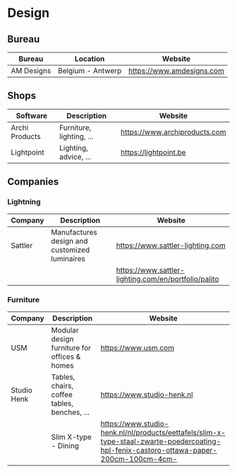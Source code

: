 # Design

## Bureau

| Bureau     | Location           | Website                   |
| ---------- | ------------------ | ------------------------- |
| AM Designs | Belgium - Antwerp  | https://www.amdesigns.com |

## Shops

| Software       | Description              | Website                       |
| -------------- | ------------------------ | ----------------------------- |
| Archi Products | Furniture, lighting, ... | https://www.archiproducts.com |
| Lightpoint     | Lighting, advice, ...    | https://lightpoint.be         |

## Companies

### Lightning

| Company | Description                                   | Website                          |
| ------- | --------------------------------------------- | -------------------------------- |
| Sattler | Manufactures design and customized luminaires | https://www.sattler-lighting.com |
|         |                                               | https://www.sattler-lighting.com/en/portfolio/palito |

### Furniture

| Company     | Description                                  | Website             |
| ----------- | -------------------------------------------- | ------------------- |
| USM         | Modular design furniture for offices & homes | https://www.usm.com |
| Studio Henk | Tables, chairs, coffee tables, benches, ...  | https://www.studio-henk.nl |
|             | Slim X-type - Dining | https://www.studio-henk.nl/nl/products/eettafels/slim-x-type-staal-zwarte-poedercoating-hpl-fenix-castoro-ottawa-paper-200cm-100cm-4cm- |

